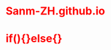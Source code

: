 # Sanm-ZH.github.io
<html>
  <style>
    h1{
      color:red;
    }
  </style>
  
  <h1>if(){}else{}</h1>
</html>
